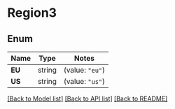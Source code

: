 # Region3

## Enum

Name | Type | Notes
------------ | ------------- | -------------
**EU** | string | (value: `"eu"`)
**US** | string | (value: `"us"`)


[[Back to Model list]](../README.md#documentation-for-models) [[Back to API list]](../README.md#documentation-for-api-endpoints) [[Back to README]](../README.md)


